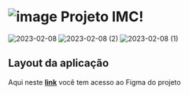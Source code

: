 # ![image](https://user-images.githubusercontent.com/93793289/217525804-4ff15f78-2502-46fe-80df-abbc17940f62.png) Projeto IMC!
  
![2023-02-08](https://user-images.githubusercontent.com/93793289/217527776-a58162cb-c9c0-45ae-b94b-263153022588.png)
![2023-02-08 (2)](https://user-images.githubusercontent.com/93793289/217527790-c4732fc1-dd31-45c6-b2e4-12688a487f4c.png)
![2023-02-08 (1)](https://user-images.githubusercontent.com/93793289/217527857-6d8c2800-6a61-4556-935b-1e96a094293d.png)



## Layout da aplicação

Aqui neste **[link](https://www.figma.com/file/JQRsdqRdgqjepr0CasQicJ/IMC-(Copy)?node-id=6%3A4&t=yX9LWtRHaNeLpoCl-0)** você tem acesso ao Figma do projeto





